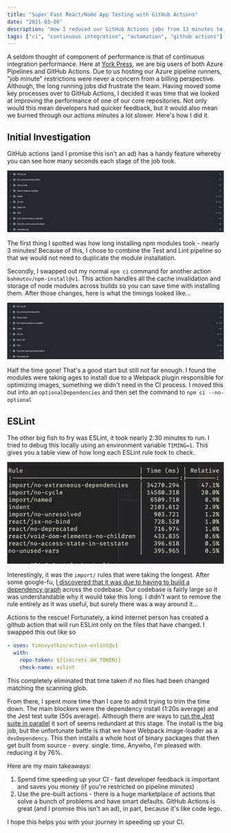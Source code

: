 ```yaml
---
title: "Super Fast React/Node App Testing with GitHub Actions"
date: "2021-03-08"
description: "How I reduced our GitHub Actions jobs from 13 minutes to less than 3"
tags: ["ci", "continuous integration", "automation", "github actions"]
---
```


A seldom thought of component of performance is that of continuous integration performance. Here at [York Press](https://york-e.com), we are big users of both Azure Pipelines and GitHub Actions. Due to us hosting our Azure pipeline runners, "job minute" restrictions were never a concern from a billing perspective. Although, the long running jobs did frustrate the team. Having moved some key processes over to GitHub Actions, I decided it was time that we looked at improving the performance of one of our core repositories. Not only would this mean developers had quicker feedback, but it would also mean we burned through our actions minutes a lot slower. Here's how I did it.

## Initial Investigation

GitHub actions (and I promise this isn't an ad) has a handy feature whereby you can see how many seconds each stage of the job took.

<div class="image">
	<img src="../../assets/images/github-actions-timing.png"/>
</div>

The first thing I spotted was how long installing npm modules took - nearly 3 minutes! Because of this, I chose to combine the Test and Lint pipeline so that we would not need to duplicate the module installation.

Secondly, I swapped out my normal `npm ci` command for another action `bahmutov/npm-install@v1`. This action handles all the cache invalidation and storage of node modules across builds so you can save time with installing them. After those changes, here is what the timings looked like...

<div class="image">
	<img src="../../assets/images/github-actions-timing-2.png"/>
</div>

Half the time gone! That's a good start but still not far enough. I found the modules were taking ages to install due to a Webpack plugin responsible for optimizing images, something we didn't need in the CI process. I moved this out into an `optionalDependencies` and then set the command to `npm ci --no-optional`

## ESLint

The other big fish to fry was ESLint, it took nearly 2:30 minutes to run. I tried to debug this locally using an environment variable `TIMING=1`. This gives you a table view of how long each ESLint rule took to check.

<div class="image">
	<img src="../../assets/images/eslint-timing.png"/>
</div>

Interestingly, it was the `import/` rules that were taking the longest. After some google-fu, [I discovered that it was due to having to build a dependency graph](https://github.com/benmosher/eslint-plugin-import/issues/1793) across the codebase. Our codebase is fairly large so it was understandable why it would take this long. I didn't want to remove the rule entirely as it was useful, but surely there was a way around it...

Actions to the rescue! Fortunately, a kind internet person has created a github action that will run ESLint only on the files that have changed. I swapped this out like so

```yaml
- uses: tinovyatkin/action-eslint@v1
  with:
    repo-token: ${{secrets.GH_TOKEN}}
    check-name: eslint
```

This completely eliminated that time taken if no files had been changed matching the scanning glob.

From there, I spent more time than I care to admit trying to trim the time down. The main blockers were the dependency install (1:20s average) and the Jest test suite (50s average). Although there are ways to [run the Jest suite in parallel](https://imhoff.blog/posts/parallelizing-jest-with-github-actions) it sort of seems redundant at this stage. The install is the big job, but the unfortunate battle is that we have Webpack image-loader as a `devDependency`. This then installs a whole host of binary packages that then get built from source - every. single. time. Anywho, I'm pleased with reducing it by 76%.

Here are my main takeaways:
1) Spend time speeding up your CI - fast developer feedback is important and saves you money (if you're restricted on pipeline minutes)
2) Use the pre-built actions - there is a huge marketplace of actions that solve a bunch of problems and have smart defaults. GitHub Actions is great (and I promise this isn't an ad), in part, because it's like code lego.

I hope this helps you with your journey in speeding up your CI.
